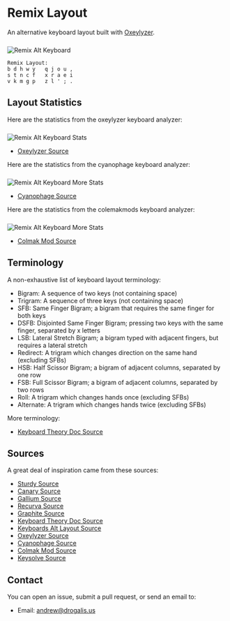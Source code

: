 # Remix Layout

An alternative keyboard layout built with [Oxeylyzer](https://github.com/O-X-E-Y/oxeylyzer).

<img src="https://raw.githubusercontent.com/drogalis/Remix/main/assets/remix-oxeylyzer-layout.png" alt="Remix Alt Keyboard" style="padding-top: 10px;">

```
Remix Layout:
b d h w y   q j o u ,
s t n c f   x r a e i
v k m g p   z l ' ; .
```

## Layout Statistics

Here are the statistics from the oxeylyzer keyboard analyzer:

<img src="https://raw.githubusercontent.com/drogalis/Remix/main/assets/remix-oxeylyzer-stats.png" alt="Remix Alt Keyboard Stats" style="padding-top: 10px;">

- [Oxeylyzer Source](https://github.com/O-X-E-Y/oxeylyzer)

Here are the statistics from the cyanophage keyboard analyzer:

<img src="https://raw.githubusercontent.com/drogalis/Remix/main/assets/remix-cyanophage.png" alt="Remix Alt Keyboard More Stats" style="padding-top: 10px;">

- [Cyanophage Source](https://cyanophage.github.io/)

Here are the statistics from the colemakmods keyboard analyzer:

<img src="https://raw.githubusercontent.com/drogalis/Remix/main/assets/remix-colmak-mod-stats.png" alt="Remix Alt Keyboard More Stats" style="padding-top: 10px;">

- [Colmak Mod Source](https://colemakmods.github.io/mod-dh/analyze.html)

## Terminology

A non-exhaustive list of keyboard layout terminology:

- Bigram: A sequence of two keys (not containing space)
- Trigram: A sequence of three keys (not containing space)
- SFB: Same Finger Bigram; a bigram that requires the same finger for both keys
- DSFB: Disjointed Same Finger Bigram; pressing two keys with the same finger, separated by x letters
- LSB: Lateral Stretch Bigram; a bigram typed with adjacent fingers, but requires a lateral stretch
- Redirect: A trigram which changes direction on the same hand (excluding SFBs)
- HSB: Half Scissor Bigram; a bigram of adjacent columns, separated by one row
- FSB: Full Scissor Bigram; a bigram of adjacent columns, separated by two rows
- Roll: A trigram which changes hands once (excluding SFBs)
- Alternate: A trigram which changes hands twice (excluding SFBs)

More terminology:

- [Keyboard Theory Doc Source](https://bit.ly/layout-doc-v2)

## Sources

A great deal of inspiration came from these sources:

- [Sturdy Source](https://oxey.dev/sturdy/index.html)
- [Canary Source](https://github.com/Apsu/Canary)
- [Gallium Source](https://github.com/GalileoBlues/Gallium)
- [Recurva Source](https://github.com/GalileoBlues/Recurva)
- [Graphite Source](https://github.com/rdavison/graphite-layout)
- [Keyboard Theory Doc Source](https://bit.ly/layout-doc-v2)
- [Keyboards Alt Layout Source](https://getreuer.info/posts/keyboards/alt-layouts/stats.html)
- [Oxeylyzer Source](https://github.com/O-X-E-Y/oxeylyzer)
- [Cyanophage Source](https://cyanophage.github.io/)
- [Colmak Mod Source](https://colemakmods.github.io/mod-dh/analyze.html)
- [Keysolve Source](https://clemenpine.github.io/keysolve-web/)

## Contact

You can open an issue, submit a pull request, or send an email to:

- Email: [andrew@drogalis.us](mailto:andrew@drogalis.us)

